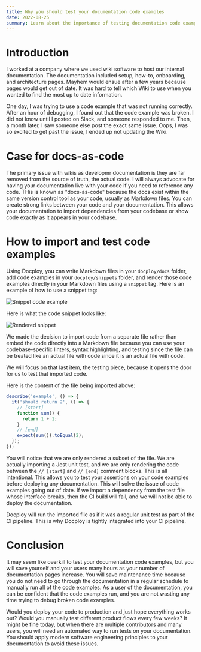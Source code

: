 ```yaml
---
title: Why you should test your documentation code examples
date: 2022-08-25
summary: Learn about the importance of testing documentation code examples
---
```


# Introduction

I worked at a company where we used wiki software to host our internal documentation. The documentation included setup, how-to, onboarding, and architecture pages. Mayhem would ensue after a few years because pages would get out of date. It was hard to tell which Wiki to use when you wanted to find the most up to date information.

One day, I was trying to use a code example that was not running correctly. After an hour of debugging, I found out that the code example was broken. I did not know until I posted on Slack, and someone responded to me. Then, a month later, I saw someone else post the exact same issue. Oops, I was so excited to get past the issue, I ended up not updating the Wiki.

# Case for docs-as-code

The primary issue with wikis as developmr documentation is they are far removed from the source of truth, the actual code. I will always advocate for having your documentation live with your code if you need to reference any code. THis is known as "docs-as-code" because the docs exist within the same version control tool as your code, usually as Markdown files. You can create strong links between your code and your documentation. This allows your documentation to import dependencies from your codebase or show code exactly as it appears in your codebase.

# How to import and test code examples

Using Docploy, you can write Markdown files in your `docploy/docs` folder, add code examples in your `docploy/snippets` folder, and render those code examples directly in your Markdown files using a `snippet` tag. Here is an example of how to use a snippet tag:

![Snippet code example](/test-code-snippets/snippet-code.png)

Here is what the code snippet looks like:

![Rendered snippet](/test-code-snippets/snippet-rendered.png)

We made the decision to import code from a separate file rather than embed the code directly into a Markdown file because you can use your codebase-specific linters, syntax highlighting, and testing since the file can be treated like an actual file with code since it is an actual file with code.

We will focus on that last item, the testing piece, because it opens the door for us to test that imported code.

Here is the content of the file being imported above:

```js
describe('example', () => {
  it('should return 2', () => {
    // [start]
    function sum() {
      return 1 + 1;
    }
    // [end]
    expect(sum()).toEqual(2);
  });
});
```

You will notice that we are only rendered a subset of the file. We are actually importing a Jest unit test, and we are only rendering the code between the `// [start]` and `// [end]` comment blocks. This is all intentional. This allows you to test your assertions on your code examples before deploying any documentation. This will solve the issue of code examples going out of date. If we import a dependency from the test file whose interface breaks, then the CI build will fail, and we will not be able to deploy the documentation.

Docploy will run the imported file as if it was a regular unit test as part of the CI pipeline. This is why Docploy is tightly integrated into your CI pipeline.

# Conclusion

It may seem like overkill to test your documentation code examples, but you will save yourself and your users many hours as your number of documentation pages increase. You will save maintenance time because you do not need to go through the documentation in a regular schedule to manually run all of the code examples. As a user of the documentation, you can be confident that the code examples run, and you are not wasting any time trying to debug broken code examples.

Would you deploy your code to production and just hope everything works out? Would you manually test different product flows every few weeks? It might be fine today, but when there are multiple contributors and many users, you will need an automated way to run tests on your documentation. You should apply modern software engineering principles to your documentation to avoid these issues.
